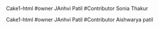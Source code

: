 Cake1-html
#owner 
JAnhvi Patil
#Contributor
Sonia Thakur

Cake1-html
#owner 
JAnhvi Patil
#Contributor
Aishwarya patil
